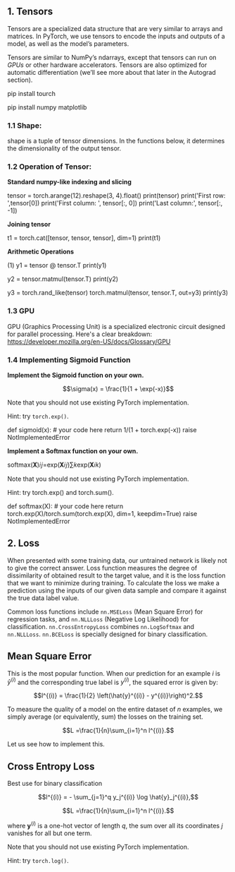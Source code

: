 ## 1. Tensors

Tensors are a specialized data structure that are very similar to arrays and matrices. In PyTorch, we use tensors to encode the inputs and outputs of a model, as well as the model’s parameters.

Tensors are similar to NumPy’s ndarrays, except that tensors can run on *GPUs* or other hardware accelerators. Tensors are also optimized for automatic differentiation (we’ll see more about that later in the Autograd section). 

pip install tourch

pip install numpy matplotlib
### 1.1 Shape:
shape is a tuple of tensor dimensions. In the functions below, it determines the dimensionality of the output tensor.

### 1.2 Operation of Tensor:

**Standard numpy-like indexing and slicing**

tensor = torch.arange(12).reshape(3, 4).float()
print(tensor)
print('First row: ',tensor[0])
print('First column: ', tensor[:, 0])
print('Last column:', tensor[:, -1])

**Joining tensor**

t1 = torch.cat([tensor, tensor, tensor], dim=1)
print(t1)

**Arithmetic Operations**

(1) 
y1 = tensor @ tensor.T
print(y1)

y2 = tensor.matmul(tensor.T)
print(y2)

y3 = torch.rand_like(tensor)
torch.matmul(tensor, tensor.T, out=y3)
print(y3)

### 1.3 GPU

GPU (Graphics Processing Unit) is a specialized electronic circuit designed for parallel processing. Here's a clear breakdown: https://developer.mozilla.org/en-US/docs/Glossary/GPU

### 1.4 Implementing Sigmoid Function

**Implement the Sigmoid function on your own.**

$$\sigma(x) = \frac{1}{1 + \exp(-x)}$$

Note that you should not use existing PyTorch implementation.

Hint: try `torch.exp()`.

def sigmoid(x):
    # your code here
    return 1/(1 + torch.exp(-x))
    raise NotImplementedError

**Implement a Softmax function on your own.**

softmax(𝐗)𝑖𝑗=exp(𝐗𝑖𝑗)∑𝑘exp(𝐗𝑖𝑘)

Note that you should not use existing PyTorch implementation.

Hint: try torch.exp() and torch.sum().

def softmax(X):
    # your code here
    return torch.exp(X)/torch.sum(torch.exp(X), dim=1, keepdim=True)
    raise NotImplementedError

## 2. Loss

When presented with some training data, our untrained network is likely not to give the correct answer. Loss function measures the degree of dissimilarity of obtained result to the target value, and it is the loss function that we want to minimize during training. To calculate the loss we make a prediction using the inputs of our given data sample and compare it against the true data label value.

Common loss functions include `nn.MSELoss` (Mean Square Error) for regression tasks, and `nn.NLLLoss` (Negative Log Likelihood) for classification. `nn.CrossEntropyLoss` combines `nn.LogSoftmax` and `nn.NLLLoss`. `nn.BCELoss` is specially designed for binary classification.

## Mean Square Error

This is the most popular function. When our prediction for an example $i$ is $\hat{y}^{(i)}$ and the corresponding true label is ${y}^{(i)}$, the squared error is given by:

$$l^{(i)} = \frac{1}{2} \left(\hat{y}^{(i)} - y^{(i)}\right)^2.$$

To measure the quality of a model on the entire dataset of $n$ examples, we simply average (or equivalently, sum) the losses on the training set.

$$L =\frac{1}{n}\sum_{i=1}^n l^{(i)}.$$

Let us see how to implement this.

## Cross Entropy Loss
Best use for binary classification

$$l^{(i)} = - \sum_{j=1}^q y_j^{(i)} \log \hat{y}_j^{(i)},$$

$$L =\frac{1}{n}\sum_{i=1}^n l^{(i)}.$$

where $\mathbf{y}^{(i)}$ is a one-hot vector of length $q$, the sum over all its coordinates $j$ vanishes for all but one term.

Note that you should not use existing PyTorch implementation.

Hint: try `torch.log()`.